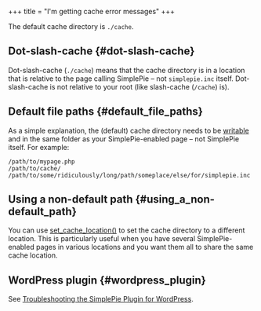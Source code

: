 +++
title = "I'm getting cache error messages"
+++

The default cache directory is `./cache`.

## Dot-slash-cache {#dot-slash-cache}

Dot-slash-cache (`./cache`) means that the cache directory is in a location that is relative to the page calling SimplePie – not `simplepie.inc` itself. Dot-slash-cache is not relative to your root (like slash-cache (`/cache`) is).

## Default file paths {#default_file_paths}

As a simple explanation, the (default) cache directory needs to be [writable](@/wiki/faq/file_permissions.md) and in the same folder as your SimplePie-enabled page – not SimplePie itself. For example:

```text
/path/to/mypage.php
/path/to/cache/
/path/to/some/ridiculously/long/path/someplace/else/for/simplepie.inc
```

## Using a non-default path {#using_a_non-default_path}

You can use [set_cache_location()](@/wiki/reference/simplepie/set_cache_location.md) to set the cache directory to a different location. This is particularly useful when you have several SimplePie-enabled pages in various locations and you want them all to share the same cache location.

## WordPress plugin {#wordpress_plugin}

See [Troubleshooting the SimplePie Plugin for WordPress](@/wiki/plugins/wordpress/simplepie_plugin_for_wordpress/troubleshooting.md).
